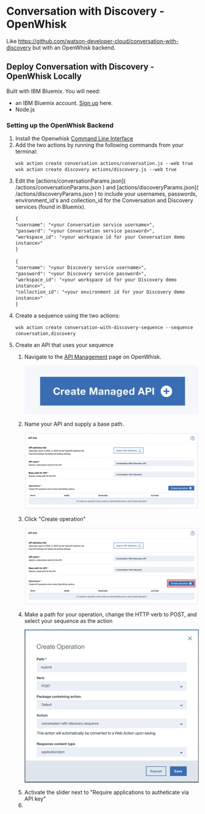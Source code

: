 # Conversation with Discovery - OpenWhisk
Like https://github.com/watson-developer-cloud/conversation-with-discovery but with an OpenWhisk backend.

## Deploy Conversation with Discovery - OpenWhisk Locally

<p>Built with IBM Bluemix. You will need:
<ul><li>an IBM Bluemix account. <a href="https://console.bluemix.net/?cm_mmc=GitHubReadMe">Sign up</a> here.</li>
<li>Node.js</li></ul>
</p>

### Setting up the OpenWhisk Backend
<ol><li>Install the Openwhisk <a href="https://console.bluemix.net/openwhisk/learn/cli">Command Line Interface</a></li>
<li>Add the two actions by running the following commands from your terminal:</li>
    
    wsk action create conversation actions/conversation.js --web true
    wsk action create discovery actions/discovery.js --web true

<li>Edit the [actions/conversationParams.json]( /actions/conversationParams.json ) and [actions/discoveryParams.json]( /actions/discoveryParams.json ) to include your usernames, passwords, environment_id's and collection_id for the Conversation and Discovery services (found in Bluemix).</li>

    {
    "username": "<your Conversation service username>",
    "password": "<your Conversation service password>",
    "workspace_id": "<your workspace id for your Conversation demo instance>"
    }

    {
    "username": "<your Discovery service username>",
    "password": "<your Discovery service password>",
    "workspace_id": "<your workspace id for your Discovery demo instance>",
    "collection_id": "<your environment id for your Discovery demo instance>"
    }

<li>Create a sequence using the two actions:</li>

    wsk action create conversation-with-discovery-sequence --sequence conversation,discovery
    
<li>Create an API that uses your sequence</li>
<ol><li>Navigate to the <a href="https://console.bluemix.net/openwhisk/apimanagement?env_id=ibm:yp:us-south">API Management</a> page on OpenWhisk.</li>

![Create new API]( pictures/Create_API.png?raw=true )

<li>Name your API and supply a base path.</li>

![Name API and base path]( pictures/API_info.png?raw=true )

<li>Click "Create operation"</li>

![Create operation]( pictures/Create_operation.png?raw=true )

<li>Make a path for your operation, change the HTTP verb to POST, and select your sequence as the action</li>

![Operation form]( pictures/Create_Operation_Form.png?raw=true )

<li>Activate the slider next to "Require applications to autheticate via API key"</li>
<li>
